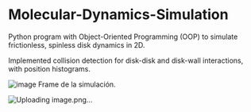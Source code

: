 # Molecular-Dynamics-Simulation
Python program with Object-Oriented Programming (OOP) to simulate frictionless, spinless disk dynamics in 2D.

Implemented collision detection for disk-disk and disk-wall interactions, with position histograms.

![image](https://github.com/user-attachments/assets/0245b04d-10cd-416f-9f4c-0823647f3e64)
Frame de la simulación. 


![Uploading image.png…]()
